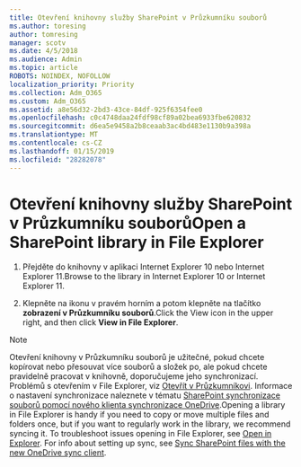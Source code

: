 ```yaml
---
title: Otevření knihovny služby SharePoint v Průzkumníku souborů
ms.author: toresing
author: tomresing
manager: scotv
ms.date: 4/5/2018
ms.audience: Admin
ms.topic: article
ROBOTS: NOINDEX, NOFOLLOW
localization_priority: Priority
ms.collection: Adm_O365
ms.custom: Adm_O365
ms.assetid: a8e56d32-2bd3-43ce-84df-925f6354fee0
ms.openlocfilehash: c0c4748daa24fdf98cf89a02bea6933fbe620832
ms.sourcegitcommit: d6ea5e9458a2b8ceaab3ac4bd483e1130b9a398a
ms.translationtype: MT
ms.contentlocale: cs-CZ
ms.lasthandoff: 01/15/2019
ms.locfileid: "28282078"
---
```

# <a name="open-a-sharepoint-library-in-file-explorer"></a><span data-ttu-id="f6e39-102">Otevření knihovny služby SharePoint v Průzkumníku souborů</span><span class="sxs-lookup"><span data-stu-id="f6e39-102">Open a SharePoint library in File Explorer</span></span>

1. <span data-ttu-id="f6e39-103">Přejděte do knihovny v aplikaci Internet Explorer 10 nebo Internet Explorer 11.</span><span class="sxs-lookup"><span data-stu-id="f6e39-103">Browse to the library in Internet Explorer 10 or Internet Explorer 11.</span></span> 
    
2. <span data-ttu-id="f6e39-104">Klepněte na ikonu v pravém horním a potom klepněte na tlačítko **zobrazení v Průzkumníku souborů**.</span><span class="sxs-lookup"><span data-stu-id="f6e39-104">Click the View icon in the upper right, and then click **View in File Explorer**.</span></span>
    
> [!NOTE]
> <span data-ttu-id="f6e39-p101">Otevření knihovny v Průzkumníku souborů je užitečné, pokud chcete kopírovat nebo přesouvat více souborů a složek po, ale pokud chcete pravidelně pracovat v knihovně, doporučujeme jeho synchronizací. Problémů s otevřením v File Explorer, viz [Otevřít v Průzkumníkovi](https://go.microsoft.com/fwlink/?linkid=871665). Informace o nastavení synchronizace naleznete v tématu [SharePoint synchronizace souborů pomocí nového klienta synchronizace OneDrive](https://go.microsoft.com/fwlink/?linkid=871666).</span><span class="sxs-lookup"><span data-stu-id="f6e39-p101">Opening a library in File Explorer is handy if you need to copy or move multiple files and folders once, but if you want to regularly work in the library, we recommend syncing it. To troubleshoot issues opening in File Explorer, see [Open in Explorer](https://go.microsoft.com/fwlink/?linkid=871665). For info about setting up sync, see [Sync SharePoint files with the new OneDrive sync client](https://go.microsoft.com/fwlink/?linkid=871666).</span></span> 
  

